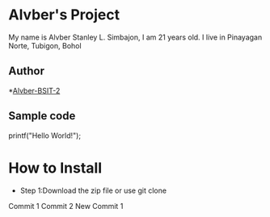 # Alvber's Project
My name is Alvber Stanley L. Simbajon, I am 21 years old. I live in Pinayagan Norte, Tubigon, Bohol
## Author
*[Alvber-BSIT-2](https://github.com/Alvber-BSIT-2)
## Sample code
printf("Hello World!");
# How to Install
- Step 1:Download the zip file or use git clone

Commit 1
Commit 2
New Commit 1